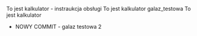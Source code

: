 
To jest kalkulator - instraukcja obsługi
To jest kalkulator
galaz_testowa
To jest kalkulator

- NOWY COMMIT - galaz testowa 2
